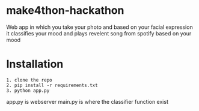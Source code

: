 # make4thon-hackathon
Web app in which you take your photo and based on your facial expression it classifies your mood and plays revelent song from spotify based on your mood

# Installation

```
1. clone the repo
2. pip install -r requirements.txt
3. python app.py

```
app.py is webserver 
main.py is where the classifier function exist
